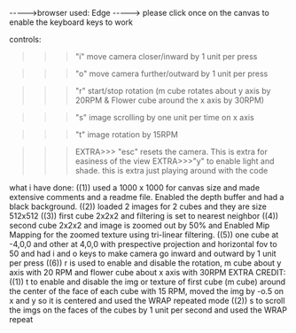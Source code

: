 
----->browser used: Edge
-----> please click once on the canvas to enable the keyboard keys to work

controls:

>>> "i" move camera closer/inward by 1 unit per press

>>> "o" move camera further/outward by 1 unit per press

>>> "r" start/stop rotation (m cube rotates about y axis by 20RPM & Flower cube around the x axis by 30RPM)

>>> "s" image scrolling by one unit per time on x axis

>>> "t" image rotation by 15RPM

>>>EXTRA>>> "esc" resets the camera. This is extra for easiness of the view
>>>EXTRA>>>"y" to enable light and shade. this is extra just playing around with the code

what i have done:
((1)) used a 1000 x 1000 for canvas size and made extensive comments and a readme file. Enabled the depth buffer and had a black background.
((2)) loaded 2 images for 2 cubes and they are size 512x512
((3)) first cube 2x2x2 and filtering is set to nearest neighbor
((4)) second cube 2x2x2 and image is zoomed out by 50% and Enabled Mip Mapping for the zoomed texture using tri-linear filtering.
((5)) one cube at -4,0,0 and other at 4,0,0 with prespective projection and horizontal fov to 50 and had i and o keys to make camera go inward and outward by 1 unit per press
((6)) r is used to enable and disable the rotation, m cube about y axis with 20
RPM and flower cube about x axis with 30RPM
EXTRA CREDIT: 
((1)) t to enable and disable the img or texture of first cube (m cube) around the center of the face of each cube with 15 RPM, moved
 the img by -o.5 on x and y so it is centered and used the WRAP repeated mode
((2)) s to scroll the imgs on the faces of the cubes by 1 unit per second and used the WRAP repeat
